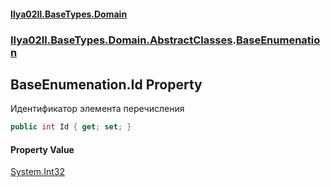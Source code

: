 #### [Ilya02Il.BaseTypes.Domain](index.md 'index')
### [Ilya02Il.BaseTypes.Domain.AbstractClasses](Ilya02Il.BaseTypes.Domain.AbstractClasses.md 'Ilya02Il.BaseTypes.Domain.AbstractClasses').[BaseEnumenation](Ilya02Il.BaseTypes.Domain.AbstractClasses.BaseEnumenation.md 'Ilya02Il.BaseTypes.Domain.AbstractClasses.BaseEnumenation')

## BaseEnumenation.Id Property

Идентификатор элемента перечисления

```csharp
public int Id { get; set; }
```

#### Property Value
[System.Int32](https://docs.microsoft.com/en-us/dotnet/api/System.Int32 'System.Int32')
